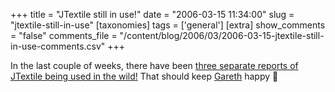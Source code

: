 +++
title = "JTextile still in use!"
date = "2006-03-15 11:34:00"
slug = "jtextile-still-in-use"
[taxonomies]
tags = ['general']
[extra]
show_comments = "false"
comments_file = "/content/blog/2006/03/2006-03-15-jtextile-still-in-use-comments.csv"
+++

In the last couple of weeks, there have been [three separate reports of JTextile being used in the wild!](http://philwilson.org/projects/jtextile/2006/03/applications-that-use-jtextile.html) That should keep [Gareth](http://xurble.org) happy 🙂
